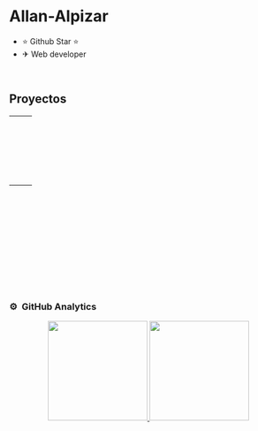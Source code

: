 # Allan-Alpizar

- ⭐ Github Star ⭐ 
- ✈ Web developer
<br>

## Proyectos
<table>
<tr>
<td width="50%">
<h3 align="center"></h3>
<div align="center">
<a></a>
<p>
<a>
<img 
</a>
<a >
<img>
</a>
</p>
<p></p>
</div>
                                                                                      
</td>

<td width="50%">
               <br>
<h3 align="center"></h3>
<div align="center">                                       
<a></a>
<br>
<p>
<a>
<img>
</a>
<a>
<img>
</a>
</p>
</p></p>
</div>                                                             
</table>                                                                                 
</div>
<br>
<td width="50%">
               <br>
<h3 align="center"></h3>
<div align="center">                                       
<a></a>
<br>
<p>
<a>
<img>
</a>
<a>
<img>
</a>
</p>
</p></p>
</div>                                                             
</table>                                                                                 
</div>
<br>
<br>

                                                               
</td>  
</table>                                                                                 
</div>
<br>

### ⚙️ &nbsp;GitHub Analytics

<p align="center">
<a href="https://github.com/ArisGuimera">
  <img height="180em" src="https://github-readme-stats-eight-theta.vercel.app/api?username=ArisGuimera&show_icons=true&theme=algolia&include_all_commits=true&count_private=true"/>
  <img height="180em" src="https://github-readme-stats-eight-theta.vercel.app/api/top-langs/?username=ArisGuimera&layout=compact&langs_count=8&theme=algolia"/>
</a>
</p>

